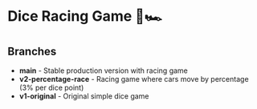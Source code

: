 # Dice Racing Game 🎲🏎️

## Branches
- **main** - Stable production version with racing game
- **v2-percentage-race** - Racing game where cars move by percentage (3% per dice point)
- **v1-original** - Original simple dice game
